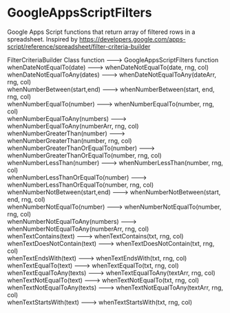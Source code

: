 # GoogleAppsScriptFilters
Google Apps Script functions that return array of filtered rows in a spreadsheet. Inspired by https://developers.google.com/apps-script/reference/spreadsheet/filter-criteria-builder

 FilterCriteriaBuilder Class function --->  GoogleAppsScriptFilters function   
 whenDateNotEqualTo(date) --->  whenDateNotEqualTo(date, rng, col)   
 whenDateNotEqualToAny(dates) --->  whenDateNotEqualToAny(dateArr, rng, col)   
 whenNumberBetween(start,end) --->  whenNumberBetween(start, end, rng, col)   
 whenNumberEqualTo(number) --->  whenNumberEqualTo(number, rng, col)   
 whenNumberEqualToAny(numbers) --->  whenNumberEqualToAny(numberArr, rng, col)   
 whenNumberGreaterThan(number) --->  whenNumberGreaterThan(number, rng, col)   
 whenNumberGreaterThanOrEqualTo(number) --->  whenNumberGreaterThanOrEqualTo(number, rng, col)   
 whenNumberLessThan(number) --->  whenNumberLessThan(number, rng, col)   
 whenNumberLessThanOrEqualTo(number) --->  whenNumberLessThanOrEqualTo(number, rng, col)   
 whenNumberNotBetween(start,end) --->  whenNumberNotBetween(start, end, rng, col)   
 whenNumberNotEqualTo(number) --->  whenNumberNotEqualTo(number, rng, col)   
 whenNumberNotEqualToAny(numbers) --->  whenNumberNotEqualToAny(numberArr, rng, col)   
 whenTextContains(text) --->  whenTextContains(txt, rng, col)   
 whenTextDoesNotContain(text) --->  whenTextDoesNotContain(txt, rng, col)   
 whenTextEndsWith(text) --->  whenTextEndsWith(txt, rng, col)   
 whenTextEqualTo(text) --->  whenTextEqualTo(txt, rng, col)   
 whenTextEqualToAny(texts) --->  whenTextEqualToAny(textArr, rng, col)   
 whenTextNotEqualTo(text) --->  whenTextNotEqualTo(txt, rng, col)   
 whenTextNotEqualToAny(texts) --->  whenTextNotEqualToAny(textArr, rng, col)   
 whenTextStartsWith(text) --->  whenTextStartsWith(txt, rng, col)   

